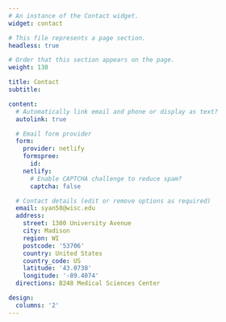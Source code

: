 ```yaml
---
# An instance of the Contact widget.
widget: contact

# This file represents a page section.
headless: true

# Order that this section appears on the page.
weight: 130

title: Contact
subtitle:

content:
  # Automatically link email and phone or display as text?
  autolink: true

  # Email form provider
  form:
    provider: netlify
    formspree:
      id:
    netlify:
      # Enable CAPTCHA challenge to reduce spam?
      captcha: false

  # Contact details (edit or remove options as required)
  email: syan58@wisc.edu
  address:
    street: 1300 University Avenue
    city: Madison
    region: WI
    postcode: '53706'
    country: United States
    country_code: US
    latitude: '43.0738'
    longitude: '-89.4074'
  directions: B248 Medical Sciences Center

design:
  columns: '2'
---
```

